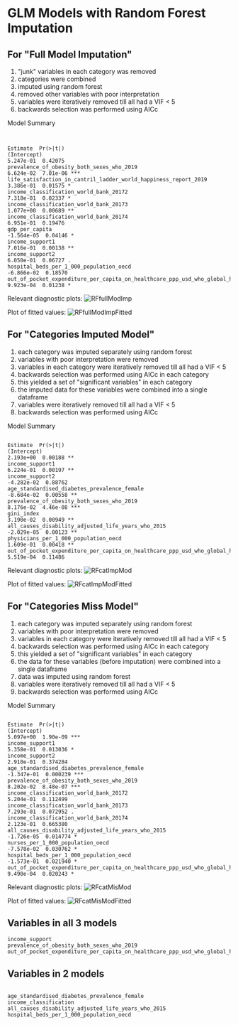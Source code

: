 
# GLM Models with Random Forest Imputation
## For "Full Model Imputation"

1. "junk" variables in each category was removed
2. categories were combined
3. imputed using random forest
4. removed other variables with poor interpretation
4. variables were iteratively removed till all had a VIF < 5
5. backwards selection was performed using AICc

Model Summary
```

                                                                                           Estimate  Pr(>|t|)    
(Intercept)                                                                               5.247e-01  0.42075    
prevalence_of_obesity_both_sexes_who_2019                                                 6.624e-02  7.01e-06 ***
life_satisfaction_in_cantril_ladder_world_happiness_report_2019                           3.386e-01  0.01575 *  
income_classification_world_bank_20172                                                    7.318e-01  0.02337 *  
income_classification_world_bank_20173                                                    1.077e+00  0.00689 ** 
income_classification_world_bank_20174                                                    6.951e-01  0.19476    
gdp_per_capita                                                                           -1.564e-05  0.04146 *  
income_support1                                                                           7.016e-01  0.00138 ** 
income_support2                                                                           6.050e-01  0.06727 .  
hospital_beds_per_1_000_population_oecd                                                  -6.866e-02  0.18570    
out_of_pocket_expenditure_per_capita_on_healthcare_ppp_usd_who_global_health_expenditure  9.923e-04  0.01238 *
```

Relevant diagnostic plots:
![RFfullModImp](RFfullModImp.png)

Plot of fitted values:
![RFfullModImpFitted](RFfullModImpFitted.png)

## For "Categories Imputed Model"
1. each category was imputed separately using random forest
2. variables with poor interpretation were removed
3. variables in each category were iteratively removed till all had a VIF < 5
4. backwards selection was performed using AICc in each category
5. this yielded a set of "significant variables" in each category
6. the imputed data for these variables were combined into a single dataframe
7. variables were iteratively removed till all had a VIF < 5
8. backwards selection was performed using AICc

Model Summary
```
                                                                                           Estimate  Pr(>|t|)    
(Intercept)                                                                               2.193e+00  0.00188 ** 
income_support1                                                                           6.224e-01  0.00197 ** 
income_support2                                                                          -4.282e-02  0.88762    
age_standardised_diabetes_prevalence_female                                              -8.684e-02  0.00558 ** 
prevalence_of_obesity_both_sexes_who_2019                                                 8.176e-02  4.46e-08 ***
gini_index                                                                                3.190e-02  0.00949 ** 
all_causes_disability_adjusted_life_years_who_2015                                       -2.029e-05  0.00123 ** 
physicians_per_1_000_population_oecd                                                      1.609e-01  0.00418 ** 
out_of_pocket_expenditure_per_capita_on_healthcare_ppp_usd_who_global_health_expenditure  5.519e-04  0.11486    

```

Relevant diagnostic plots:
![RFcatImpMod](RFcatImpMod.png)

Plot of fitted values:
![RFcatImpModFitted](RFcatImpModFitted.png)


## For "Categories Miss Model"
1. each category was imputed separately using random forest
2. variables with poor interpretation were removed
3. variables in each category were iteratively removed till all had a VIF < 5
4. backwards selection was performed using AICc in each category
5. this yielded a set of "significant variables" in each category
6. the data for these variables (before imputation) were combined into a single dataframe
7. data was imputed using random forest
8. variables were iteratively removed till all had a VIF < 5
9. backwards selection was performed using AICc

Model Summary
```
                                                                                           Estimate  Pr(>|t|)    
(Intercept)                                                                               5.097e+00  1.90e-09 ***
income_support1                                                                           5.358e-01  0.013036 *  
income_support2                                                                           2.910e-01  0.374284    
age_standardised_diabetes_prevalence_female                                              -1.347e-01  0.000239 ***
prevalence_of_obesity_both_sexes_who_2019                                                 8.202e-02  8.48e-07 ***
income_classification_world_bank_20172                                                    5.204e-01  0.112499    
income_classification_world_bank_20173                                                    7.293e-01  0.072952 .  
income_classification_world_bank_20174                                                    2.123e-01  0.665380    
all_causes_disability_adjusted_life_years_who_2015                                       -1.726e-05  0.014774 *  
nurses_per_1_000_population_oecd                                                         -7.578e-02  0.030762 *  
hospital_beds_per_1_000_population_oecd                                                  -1.573e-01  0.021940 *  
out_of_pocket_expenditure_per_capita_on_healthcare_ppp_usd_who_global_health_expenditure  9.490e-04  0.020243 *  

```

Relevant diagnostic plots:
![RFcatMisMod](RFcatMisMod.png)

Plot of fitted values:
![RFcatMisModFitted](RFcatMisModFitted.png)

## Variables in all 3 models
```
income_support
prevalence_of_obesity_both_sexes_who_2019
out_of_pocket_expenditure_per_capita_on_healthcare_ppp_usd_who_global_health_expenditure

```

## Variables in 2 models
```

age_standardised_diabetes_prevalence_female
income_classification
all_causes_disability_adjusted_life_years_who_2015
hospital_beds_per_1_000_population_oecd

```























